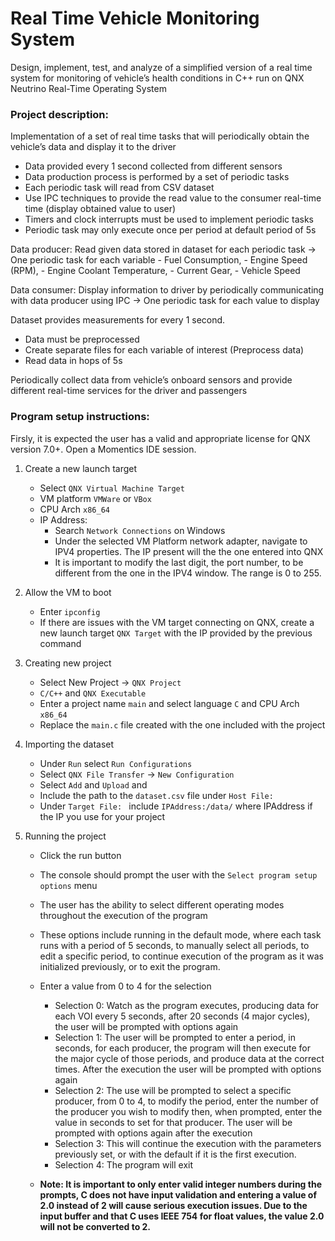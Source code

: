 # Real Time Vehicle Monitoring System
Design, implement, test, and analyze of a simplified version of a real time system for monitoring of vehicle’s health conditions in C++ run on QNX Neutrino Real-Time Operating System

### Project description:
Implementation of a set of real time tasks that will periodically obtain the vehicle’s data and display it to the driver
- Data provided every 1 second collected from different sensors
- Data production process is performed by a set of periodic tasks
- Each periodic task will read from CSV dataset
- Use IPC techniques to provide the read value to the consumer real-time time (display obtained value to user)
- Timers and clock interrupts must be used to implement periodic tasks
- Periodic task may only execute once per period at default period of 5s

Data producer: Read given data stored in dataset for each periodic task
-> One periodic task for each variable
	- Fuel Consumption,
	- Engine Speed (RPM),
	- Engine Coolant Temperature,
	- Current Gear,
	- Vehicle Speed

Data consumer: Display information to driver by periodically communicating with data producer using IPC
-> One periodic task for each value to display

Dataset provides measurements for every 1 second.
- Data must be preprocessed
- Create separate files for each variable of interest (Preprocess data)
- Read data in hops of 5s

Periodically collect data from vehicle’s onboard sensors and provide different real-time services for the driver and passengers

### Program setup instructions:
Firsly, it is expected the user has a valid and appropriate license for QNX version 7.0+. Open a Momentics IDE session.

1. Create a new launch target
	- Select `QNX Virtual Machine Target`
	- VM platform `VMWare` or `VBox`
	- CPU Arch `x86_64`
	- IP Address:
		- Search `Network Connections` on Windows
		- Under the selected VM Platform network adapter, navigate to IPV4 properties. The IP present will the the one entered into QNX
		- It is important to modify the last digit, the port number, to be different from the one in the IPV4 window. The range is 0 to 255.

2. Allow the VM to boot
	- Enter `ipconfig`
	- If there are issues with the VM target connecting on QNX, create a new launch target `QNX Target` with the IP provided by the previous command

3. Creating new project
	- Select New Project -> `QNX Project`
	- `C/C++` and `QNX Executable`
	- Enter a project name `main` and select language `C` and CPU Arch `x86_64`
	- Replace the `main.c` file created with the one included with the project

4. Importing the dataset
	- Under `Run` select `Run Configurations`
	- Select `QNX File Transfer` -> `New Configuration`
	- Select `Add` and `Upload` and 
	- Include the path to the `dataset.csv` file under `Host File: `
	- Under `Target File: ` include `IPAddress:/data/` where IPAddress if the IP you use for your project

5. Running the project
	- Click the run button
	- The console should prompt the user with the `Select program setup options` menu
	- The user has the ability to select different operating modes throughout the execution of the program
	- These options include running in the default mode, where each task runs with a period of 5 seconds, to manually select all periods, to edit a specific period, to continue execution of the program as it was initialized previously, or to exit the program.
	- Enter a value from 0 to 4 for the selection
		- Selection 0: Watch as the program executes, producing data for each VOI every 5 seconds, after 20 seconds (4 major cycles), the user will be prompted with options again
		- Selection 1: The user will be prompted to enter a period, in seconds, for each producer, the program will then execute for the major cycle of those periods, and produce data at the correct times. After the execution the user will be prompted with options again
		- Selection 2: The use will be prompted to select a specific producer, from 0 to 4, to modify the period, enter the number of the producer you wish to modify then, when prompted, enter the value in seconds to set for that producer. The user will be prompted with options again after the execution
		- Selection 3: This will continue the execution with the parameters previously set, or with the default if it is the first execution.
		- Selection 4: The program will exit

	- __Note: It is important to only enter valid integer numbers during the prompts, C does not have input validation and entering a value of 2.0 instead of 2 will cause serious execution issues. Due to the input buffer and that C uses IEEE 754 for float values, the value 2.0 will not be converted to 2.__ 
